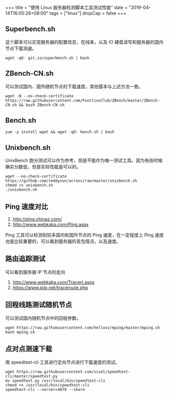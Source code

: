 +++
title = "使用 Linux 服务器检测脚本工具测试性能"
date = "2019-04-14T16:05:26+08:00"
tags = ["linux"]
dropCap = false
+++

## Superbench.sh

这个脚本可以实现服务器的配置信息，在线率，以及 IO 硬盘读写和服务器的国内节点下载测速。

```
wget -qO- git.io/superbench.sh | bash
```

## ZBench-CN.sh

可以测试国内、国外随机节点的下载速度，其他基本与上述方法一致。

```
wget -N --no-check-certificate https://raw.githubusercontent.com/FunctionClub/ZBench/master/ZBench-CN.sh && bash ZBench-CN.sh
```

## Bench.sh

```
yum -y install wget && wget -qO- bench.sh | bash
```

## Unixbench.sh

UnixBench 跑分测试可以作为参考，但是不能作为唯一测试工具。因为有些时候确实分数低，但是实际性能是可以的。

```
wget --no-check-certificate https://github.com/teddysun/across/raw/master/unixbench.sh
chmod +x unixbench.sh
./unixbench.sh
```

## Ping 速度对比

1. <http://ping.chinaz.com/>
2. <http://www.webkaka.com/Ping.aspx>

Ping 工具可以检测到较多国内和国外节点的 Ping 速度，在一定程度上 Ping 速度也是比较重要的，可以看到服务器的丢包情况，以及速度。

## 路由追踪测试

可以看到服务器 IP 节点的走向

1. <http://www.webkaka.com/Tracert.aspx>
2. <https://www.ipip.net/traceroute.php>

## 回程线路测试随机节点

可以测试国内随机节点中的回程参数。

```
wget https://raw.githubusercontent.com/helloxz/mping/master/mping.sh
bash mping.sh
```

## 点对点测速下载

用 speedtest-cli 工具进行定向节点进行下载速度的测试。

```
wget https://raw.githubusercontent.com/sivel/speedtest-cli/master/speedtest.py
mv speedtest.py /usr/local/bin/speedtest-cli
chmod +x /usr/local/bin/speedtest-cli
speedtest-cli --server=4870 --share
```

